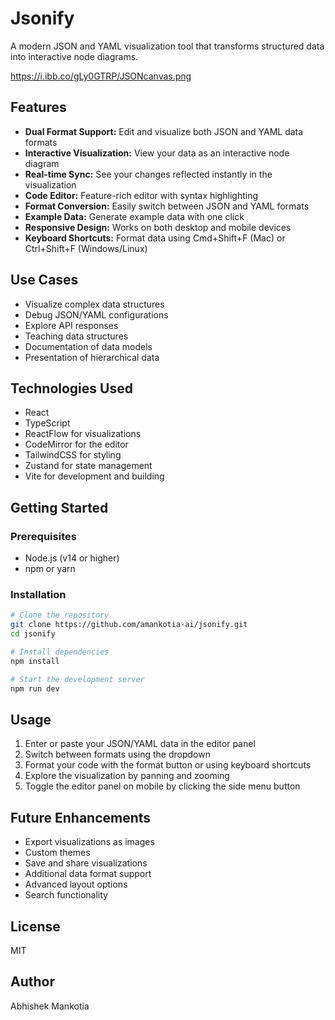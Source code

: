 # Jsonify

A modern JSON and YAML visualization tool that transforms structured data into interactive node diagrams.

https://i.ibb.co/gLy0GTRP/JSONcanvas.png

## Features

- **Dual Format Support:** Edit and visualize both JSON and YAML data formats
- **Interactive Visualization:** View your data as an interactive node diagram
- **Real-time Sync:** See your changes reflected instantly in the visualization
- **Code Editor:** Feature-rich editor with syntax highlighting
- **Format Conversion:** Easily switch between JSON and YAML formats
- **Example Data:** Generate example data with one click
- **Responsive Design:** Works on both desktop and mobile devices
- **Keyboard Shortcuts:** Format data using Cmd+Shift+F (Mac) or Ctrl+Shift+F (Windows/Linux)

## Use Cases

- Visualize complex data structures
- Debug JSON/YAML configurations
- Explore API responses
- Teaching data structures
- Documentation of data models
- Presentation of hierarchical data

## Technologies Used

- React
- TypeScript
- ReactFlow for visualizations
- CodeMirror for the editor
- TailwindCSS for styling
- Zustand for state management
- Vite for development and building

## Getting Started

### Prerequisites

- Node.js (v14 or higher)
- npm or yarn

### Installation

```bash
# Clone the repository
git clone https://github.com/amankotia-ai/jsonify.git
cd jsonify

# Install dependencies
npm install

# Start the development server
npm run dev
```

## Usage

1. Enter or paste your JSON/YAML data in the editor panel
2. Switch between formats using the dropdown
3. Format your code with the format button or using keyboard shortcuts
4. Explore the visualization by panning and zooming
5. Toggle the editor panel on mobile by clicking the side menu button

## Future Enhancements

- Export visualizations as images
- Custom themes
- Save and share visualizations
- Additional data format support
- Advanced layout options
- Search functionality

## License

MIT

## Author

Abhishek Mankotia 
